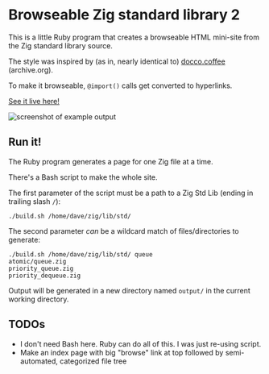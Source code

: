 # Browseable Zig standard library 2

This is a little Ruby program that creates a browseable HTML mini-site from
the Zig standard library source.


The style was inspired by (as in, nearly identical to)
<a href="https://web.archive.org/web/20120428101624/http://jashkenas.github.com/docco/">docco.coffee</a> (archive.org).

To make it browseable, `@import()` calls get converted to hyperlinks.

<a href="http://ratfactor.com/zig/stdlib-browseable2/std.zig.html">See it live here!</a>

![screenshot of example output](http://ratfactor.com/zig/stdlib-browseable2/zstd_before_after.png)


## Run it!

The Ruby program generates a page for one Zig file at a time.

There's a Bash script to make the whole site.

The first parameter of the script must be a path to a Zig Std Lib (ending in trailing slash `/`):

    ./build.sh /home/dave/zig/lib/std/

The second parameter _can_ be a wildcard match of files/directories to generate:

    ./build.sh /home/dave/zig/lib/std/ queue
    atomic/queue.zig
    priority_queue.zig
    priority_dequeue.zig

Output will be generated in a new directory named `output/` in the current
working directory.

## TODOs

* I don't need Bash here. Ruby can do all of this. I was just re-using script.
* Make an index page with big "browse" link at top followed by semi-automated, categorized file tree
